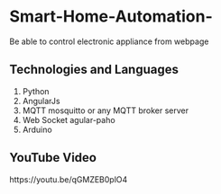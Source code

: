 # Smart-Home-Automation-
Be able to control electronic appliance from webpage

<h2>Technologies and Languages</h2>
<ol>
  <li>Python</li>
  <li>AngularJs</li>
  <li>MQTT mosquitto or any MQTT broker server</li>
  <li>Web Socket agular-paho</li>
  <li>Arduino</li>
</ol>
<h2>YouTube Video</h2>
<p>https://youtu.be/qGMZEB0plO4</p>

